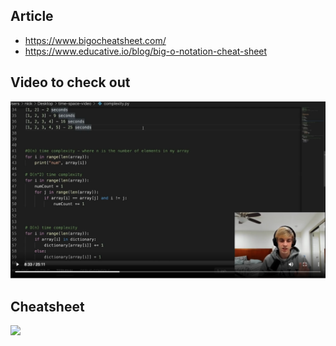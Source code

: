 ## Article
* https://www.bigocheatsheet.com/
* https://www.educative.io/blog/big-o-notation-cheat-sheet

## Video to check out
[![Big O Notation and Time Complexity (Data Structures & Algorithms)](./youtube.png)](https://www.youtube.com/watch?v=Qn16oJ49AtM "Big O Notation and Time Complexity (Data Structures & Algorithms)")

## Cheatsheet
![](https://www.bigocheatsheet.com/img/big-o-cheat-sheet-poster.png)
